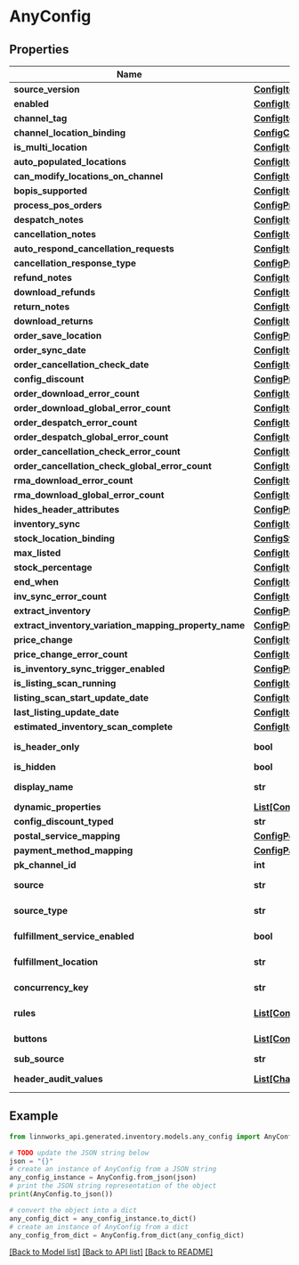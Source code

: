 # AnyConfig


## Properties

Name | Type | Description | Notes
------------ | ------------- | ------------- | -------------
**source_version** | [**ConfigItemString**](ConfigItemString.md) |  | [optional] 
**enabled** | [**ConfigItemBoolean**](ConfigItemBoolean.md) |  | [optional] 
**channel_tag** | [**ConfigItemString**](ConfigItemString.md) |  | [optional] 
**channel_location_binding** | [**ConfigChannelLocationBinding**](ConfigChannelLocationBinding.md) |  | [optional] 
**is_multi_location** | [**ConfigItemBoolean**](ConfigItemBoolean.md) |  | [optional] 
**auto_populated_locations** | [**ConfigItemBoolean**](ConfigItemBoolean.md) |  | [optional] 
**can_modify_locations_on_channel** | [**ConfigItemBoolean**](ConfigItemBoolean.md) |  | [optional] 
**bopis_supported** | [**ConfigItemBoolean**](ConfigItemBoolean.md) |  | [optional] 
**process_pos_orders** | [**ConfigPropertyBoolean**](ConfigPropertyBoolean.md) |  | [optional] 
**despatch_notes** | [**ConfigItemBoolean**](ConfigItemBoolean.md) |  | [optional] 
**cancellation_notes** | [**ConfigItemBoolean**](ConfigItemBoolean.md) |  | [optional] 
**auto_respond_cancellation_requests** | [**ConfigItemBoolean**](ConfigItemBoolean.md) |  | [optional] 
**cancellation_response_type** | [**ConfigPropertySelectionListSelectStringValueOptionString**](ConfigPropertySelectionListSelectStringValueOptionString.md) |  | [optional] 
**refund_notes** | [**ConfigItemBoolean**](ConfigItemBoolean.md) |  | [optional] 
**download_refunds** | [**ConfigItemBoolean**](ConfigItemBoolean.md) |  | [optional] 
**return_notes** | [**ConfigItemBoolean**](ConfigItemBoolean.md) |  | [optional] 
**download_returns** | [**ConfigItemBoolean**](ConfigItemBoolean.md) |  | [optional] 
**order_save_location** | [**ConfigPropertySelectionListSelectStringValueOptionGuid**](ConfigPropertySelectionListSelectStringValueOptionGuid.md) |  | [optional] 
**order_sync_date** | [**ConfigItemDateTime**](ConfigItemDateTime.md) |  | [optional] 
**order_cancellation_check_date** | [**ConfigItemDateTime**](ConfigItemDateTime.md) |  | [optional] 
**config_discount** | [**ConfigPropertySelectionListSelectStringValueOptionString**](ConfigPropertySelectionListSelectStringValueOptionString.md) |  | [optional] 
**order_download_error_count** | [**ConfigItemInt32**](ConfigItemInt32.md) |  | [optional] 
**order_download_global_error_count** | [**ConfigItemInt32**](ConfigItemInt32.md) |  | [optional] 
**order_despatch_error_count** | [**ConfigItemInt32**](ConfigItemInt32.md) |  | [optional] 
**order_despatch_global_error_count** | [**ConfigItemInt32**](ConfigItemInt32.md) |  | [optional] 
**order_cancellation_check_error_count** | [**ConfigItemInt32**](ConfigItemInt32.md) |  | [optional] 
**order_cancellation_check_global_error_count** | [**ConfigItemInt32**](ConfigItemInt32.md) |  | [optional] 
**rma_download_error_count** | [**ConfigItemInt32**](ConfigItemInt32.md) |  | [optional] 
**rma_download_global_error_count** | [**ConfigItemInt32**](ConfigItemInt32.md) |  | [optional] 
**hides_header_attributes** | [**ConfigPropertyBoolean**](ConfigPropertyBoolean.md) |  | [optional] 
**inventory_sync** | [**ConfigItemBoolean**](ConfigItemBoolean.md) |  | [optional] 
**stock_location_binding** | [**ConfigStockLocationBinding**](ConfigStockLocationBinding.md) |  | [optional] 
**max_listed** | [**ConfigItemInt32**](ConfigItemInt32.md) |  | [optional] 
**stock_percentage** | [**ConfigItemDouble**](ConfigItemDouble.md) |  | [optional] 
**end_when** | [**ConfigItemInt32**](ConfigItemInt32.md) |  | [optional] 
**inv_sync_error_count** | [**ConfigItemInt32**](ConfigItemInt32.md) |  | [optional] 
**extract_inventory** | [**ConfigPropertyBoolean**](ConfigPropertyBoolean.md) |  | [optional] 
**extract_inventory_variation_mapping_property_name** | [**ConfigPropertyString**](ConfigPropertyString.md) |  | [optional] 
**price_change** | [**ConfigItemBoolean**](ConfigItemBoolean.md) |  | [optional] 
**price_change_error_count** | [**ConfigItemInt32**](ConfigItemInt32.md) |  | [optional] 
**is_inventory_sync_trigger_enabled** | [**ConfigPropertyBoolean**](ConfigPropertyBoolean.md) |  | [optional] 
**is_listing_scan_running** | [**ConfigItemBoolean**](ConfigItemBoolean.md) |  | [optional] 
**listing_scan_start_update_date** | [**ConfigItemDateTime**](ConfigItemDateTime.md) |  | [optional] 
**last_listing_update_date** | [**ConfigItemDateTime**](ConfigItemDateTime.md) |  | [optional] 
**estimated_inventory_scan_complete** | [**ConfigItemDateTime**](ConfigItemDateTime.md) |  | [optional] 
**is_header_only** | **bool** |  | [optional] [readonly] 
**is_hidden** | **bool** |  | [optional] 
**display_name** | **str** |  | [optional] [readonly] 
**dynamic_properties** | [**List[ConfigItemExternal]**](ConfigItemExternal.md) |  | [optional] 
**config_discount_typed** | **str** |  | [optional] 
**postal_service_mapping** | [**ConfigPostalServiceMapping**](ConfigPostalServiceMapping.md) |  | [optional] 
**payment_method_mapping** | [**ConfigPaymentMethodMapping**](ConfigPaymentMethodMapping.md) |  | [optional] 
**pk_channel_id** | **int** |  | [optional] 
**source** | **str** |  | [optional] [readonly] 
**source_type** | **str** |  | [optional] [readonly] 
**fulfillment_service_enabled** | **bool** |  | [optional] [readonly] 
**fulfillment_location** | **str** |  | [optional] [readonly] 
**concurrency_key** | **str** |  | [optional] [readonly] 
**rules** | [**List[ConfigRule]**](ConfigRule.md) |  | [optional] [readonly] 
**buttons** | [**List[ConfigButton]**](ConfigButton.md) |  | [optional] [readonly] 
**sub_source** | **str** |  | [optional] 
**header_audit_values** | [**List[ChannelSettingAudit]**](ChannelSettingAudit.md) |  | [optional] [readonly] 

## Example

```python
from linnworks_api.generated.inventory.models.any_config import AnyConfig

# TODO update the JSON string below
json = "{}"
# create an instance of AnyConfig from a JSON string
any_config_instance = AnyConfig.from_json(json)
# print the JSON string representation of the object
print(AnyConfig.to_json())

# convert the object into a dict
any_config_dict = any_config_instance.to_dict()
# create an instance of AnyConfig from a dict
any_config_from_dict = AnyConfig.from_dict(any_config_dict)
```
[[Back to Model list]](../README.md#documentation-for-models) [[Back to API list]](../README.md#documentation-for-api-endpoints) [[Back to README]](../README.md)


